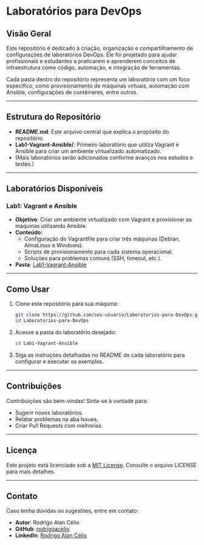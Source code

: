 # Laboratórios para DevOps

## Visão Geral
Este repositório é dedicado à criação, organização e compartilhamento de configurações de laboratórios DevOps. Ele foi projetado para ajudar profissionais e estudantes a praticarem e aprenderem conceitos de infraestrutura como código, automação, e integração de ferramentas.

Cada pasta dentro do repositório representa um laboratório com um foco específico, como provisionamento de máquinas virtuais, automação com Ansible, configurações de contêineres, entre outros.

---

## Estrutura do Repositório
- **README.md**: Este arquivo central que explica o propósito do repositório.
- **Lab1-Vagrant-Ansible/**: Primeiro laboratório que utiliza Vagrant e Ansible para criar um ambiente virtualizado automatizado.
- (Mais laboratórios serão adicionados conforme avanços nos estudos e testes.)

---

## Laboratórios Disponíveis
### **Lab1: Vagrant e Ansible**
- **Objetivo**: Criar um ambiente virtualizado com Vagrant e provisionar as máquinas utilizando Ansible.
- **Conteúdo**:
  - Configuração do Vagrantfile para criar três máquinas (Debian, AlmaLinux e Windows).
  - Scripts de provisionamento para cada sistema operacional.
  - Soluções para problemas comuns (SSH, timeout, etc.).
- **Pasta**: [Lab1-Vagrant-Ansible](Lab1-Vagrant-Ansible/)

---

## Como Usar
1. Clone este repositório para sua máquina:
   ```bash
   git clone https://github.com/seu-usuario/Laboratorios-para-DevOps.git
   cd Laboratorios-para-DevOps
   ```
2. Acesse a pasta do laboratório desejado:
   ```bash
   cd Lab1-Vagrant-Ansible
   ```
3. Siga as instruções detalhadas no README de cada laboratório para configurar e executar os exemplos.

---

## Contribuições
Contribuições são bem-vindas! Sinta-se à vontade para:
- Sugerir novos laboratórios.
- Relatar problemas na aba Issues.
- Criar Pull Requests com melhorias.

---

## Licença
Este projeto está licenciado sob a [MIT License](LICENSE). Consulte o arquivo LICENSE para mais detalhes.

---

## Contato
Caso tenha dúvidas ou sugestões, entre em contato:
- **Autor**: Rodrigo Alan Célio
- **GitHub**: [rodrigoacelio](https://github.com/rodrigoacelio)
- **LinkedIn**: [Rodrigo Alan Célio](https://www.linkedin.com/in/rodrigo-alan-celio)
